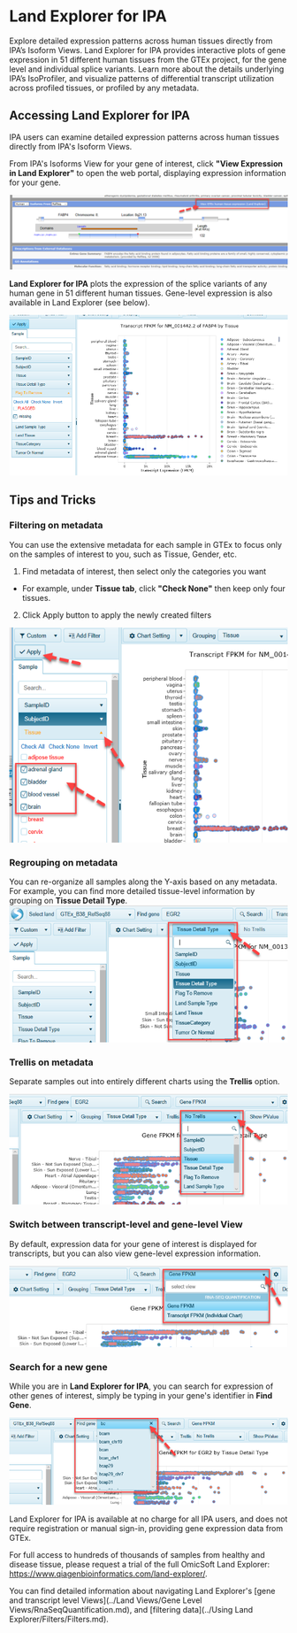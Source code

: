 # Land Explorer for IPA

Explore detailed expression patterns across human tissues directly from IPA’s Isoform Views. Land Explorer for IPA provides interactive plots of gene expression in 51 different human tissues from the GTEx project, for the gene level and individual splice variants. Learn more about the details underlying IPA’s IsoProfiler, and visualize patterns of differential transcript utilization across profiled tissues, or profiled by any metadata.

## Accessing Land Explorer for IPA

IPA users can examine detailed expression patterns across human tissues directly from IPA's Isoform Views.

From IPA's Isoforms View for your gene of interest, click **"View Expression in Land Explorer"** to open the web portal, displaying expression information for your gene.

![image_Isoforms2GTEx](../images/Isoforms2GTEx.png)

**Land Explorer for IPA** plots the expression of the splice variants of any human gene in 51 different human tissues. Gene-level expression is also available in Land Explorer (see below).

![image_ipa_in_landexplorer](../images/Ipa_in_landexplorer.png)

## Tips and Tricks

###	Filtering on metadata

You can use the extensive metadata for each sample in GTEx to focus only on the samples of interest to you, such as Tissue, Gender, etc.

 1.	Find metadata of interest, then select only the categories you want
 * For example, under **Tissue tab**, click **"Check None"** then keep only four tissues.
 2.  Click Apply button to apply the newly created filters

![image_ApplyFilters_IPA_png](../images/ApplyFilters_IPA.png)

### Regrouping on metadata
You can re-organize all samples along the Y-axis based on any metadata. For example, you can find more detailed tissue-level information by grouping on **Tissue Detail Type**. 
 ![image_IPA_regroup_png](../images/IPA_regroup.png)

###	Trellis on metadata
Separate samples out into entirely different charts using the **Trellis** option.

 ![image_IPA_trellis_png](../images/IPA_trellis.png)

### Switch between transcript-level and gene-level View
By default, expression data for your gene of interest is displayed for transcripts, but you can also view gene-level expression information.

 ![image_IPA_switch_Gene_transcript_png](../images/IPA_switch_Gene_transcript.png)

###	Search for a new gene
While you are in **Land Explorer for IPA**, you can search for expression of other genes of interest, simply be typing in your gene's identifier in **Find Gene**.

 ![image_IPA_search_new_gene_png](../images/IPA_search_new_gene.png)

Land Explorer for IPA is available at no charge for all IPA users, and does not require registration or manual sign-in, providing gene expression data from GTEx. 

For full access to hundreds of thousands of samples from healthy and disease tissue, please request a trial of the full OmicSoft Land Explorer: https://www.qiagenbioinformatics.com/land-explorer/.

You can find detailed information about navigating Land Explorer's [gene and transcript level Views](../Land Views/Gene Level Views/RnaSeqQuantification.md),
and [filtering data](../Using Land Explorer/Filters/Filters.md).
